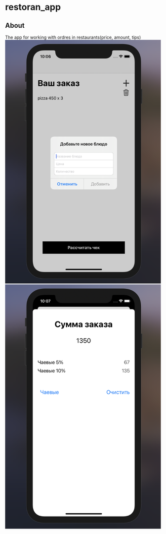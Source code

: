 # restoran_app

## About
 The app for working with ordres in restaurants(price, amount, tips)  
 ![preview](restoranApp_main.png)
 ![preview](restoranApp_detail.png)
